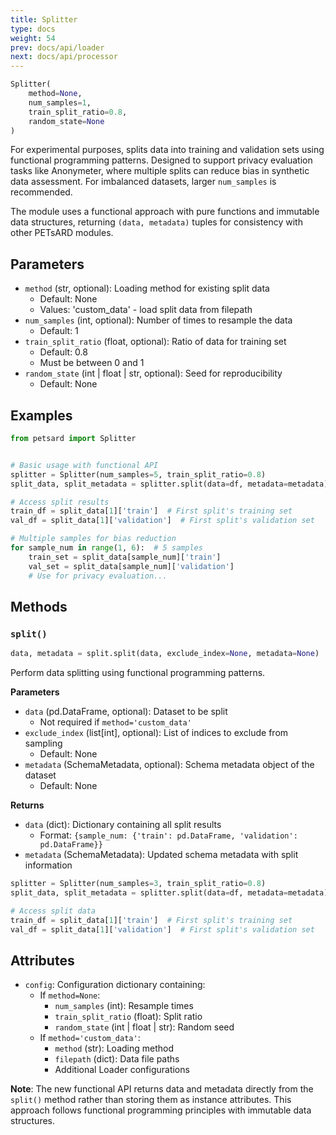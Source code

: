 ```yaml
---
title: Splitter
type: docs
weight: 54
prev: docs/api/loader
next: docs/api/processor
---
```



```python
Splitter(
    method=None,
    num_samples=1,
    train_split_ratio=0.8,
    random_state=None
)
```

For experimental purposes, splits data into training and validation sets using functional programming patterns. Designed to support privacy evaluation tasks like Anonymeter, where multiple splits can reduce bias in synthetic data assessment. For imbalanced datasets, larger `num_samples` is recommended.

The module uses a functional approach with pure functions and immutable data structures, returning `(data, metadata)` tuples for consistency with other PETsARD modules.

## Parameters

- `method` (str, optional): Loading method for existing split data
  - Default: None
  - Values: 'custom_data' - load split data from filepath
- `num_samples` (int, optional): Number of times to resample the data
  - Default: 1
- `train_split_ratio` (float, optional): Ratio of data for training set
  - Default: 0.8
  - Must be between 0 and 1
- `random_state` (int | float | str, optional): Seed for reproducibility
  - Default: None

## Examples

```python
from petsard import Splitter


# Basic usage with functional API
splitter = Splitter(num_samples=5, train_split_ratio=0.8)
split_data, split_metadata = splitter.split(data=df, metadata=metadata)

# Access split results
train_df = split_data[1]['train']  # First split's training set
val_df = split_data[1]['validation']  # First split's validation set

# Multiple samples for bias reduction
for sample_num in range(1, 6):  # 5 samples
    train_set = split_data[sample_num]['train']
    val_set = split_data[sample_num]['validation']
    # Use for privacy evaluation...
```

## Methods

### `split()`

```python
data, metadata = split.split(data, exclude_index=None, metadata=None)
```

Perform data splitting using functional programming patterns.

**Parameters**

- `data` (pd.DataFrame, optional): Dataset to be split
  - Not required if `method='custom_data'`
- `exclude_index` (list[int], optional): List of indices to exclude from sampling
  - Default: None
- `metadata` (SchemaMetadata, optional): Schema metadata object of the dataset
  - Default: None

**Returns**

- `data` (dict): Dictionary containing all split results
  - Format: `{sample_num: {'train': pd.DataFrame, 'validation': pd.DataFrame}}`
- `metadata` (SchemaMetadata): Updated schema metadata with split information

```python
splitter = Splitter(num_samples=3, train_split_ratio=0.8)
split_data, split_metadata = splitter.split(data=df, metadata=metadata)

# Access split data
train_df = split_data[1]['train']  # First split's training set
val_df = split_data[1]['validation']  # First split's validation set
```

## Attributes

- `config`: Configuration dictionary containing:
  - If `method=None`:
    - `num_samples` (int): Resample times
    - `train_split_ratio` (float): Split ratio
    - `random_state` (int | float | str): Random seed
  - If `method='custom_data'`:
    - `method` (str): Loading method
    - `filepath` (dict): Data file paths
    - Additional Loader configurations

**Note**: The new functional API returns data and metadata directly from the `split()` method rather than storing them as instance attributes. This approach follows functional programming principles with immutable data structures.